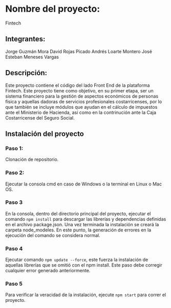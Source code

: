 # Nombre del proyecto:

Fintech

## Integrantes:

Jorge Guzmán Mora
David Rojas Picado
Andrés Loarte Montero
José Esteban Meneses Vargas


## Descripción:

Este proyecto contiene el código del lado Front End de la plataforma Fintech. Este proyecto tiene como objetivo, en su primer etapa, ser un sistema financiero para la gestión de aspectos económicos de personas física y aquellas dadoras de servicios profesionales costarricenses, por lo que también se incluye módulos que ayudan en el cálculo de impuestos ante el Ministerio de Hacienda, así como en la contrinución ante la Caja Costarricense del Seguro Social.

## Instalación del proyecto

### Paso 1:

Clonación de repositorio.

### Paso 2:

Ejecutar la consola cmd en caso de Windows o la terminal en Linux o Mac OS.

### Paso 3

En la consola, dentro del directorio principal del proyecto, ejecutar el comando `npm install` para descargar las librerías y dependencias definidas en el archivo package.json. Una vez terminada la instalación se creará la carpeta node_modeles. En este punto, la generación de errores en la ejecución del comando se considera normal.

### Paso 4

Ejecutar comando `npm update --force`, este fuerza la instalación de aquellas librerías que se omitió con el npm install. Este paso debe corregir cualquier error generado anteriormente. 

### Paso 5

Para verificar la veracidad de la instalación, ejecute `npm start` para correr el proyecto.